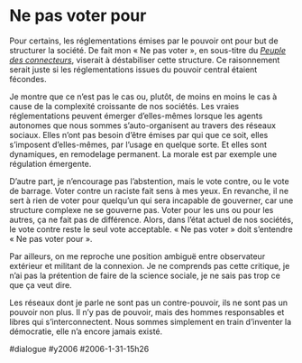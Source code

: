 # Ne pas voter pour

Pour certains, les réglementations émises par le pouvoir ont pour but de structurer la société. De fait mon « Ne pas voter », en sous-titre du *[Peuple des connecteurs](../../page/le-peuple-des-connecteurs)*, viserait à déstabiliser cette structure. Ce raisonnement serait juste si les réglementations issues du pouvoir central étaient fécondes.

Je montre que ce n’est pas le cas ou, plutôt, de moins en moins le cas à cause de la complexité croissante de nos sociétés. Les vraies réglementations peuvent émerger d’elles-mêmes lorsque les agents autonomes que nous sommes s’auto-organisent au travers des réseaux sociaux. Elles n’ont pas besoin d’être émises par qui que ce soit, elles s’imposent d’elles-mêmes, par l’usage en quelque sorte. Et elles sont dynamiques, en remodelage permanent. La morale est par exemple une régulation émergente.

D’autre part, je n’encourage pas l’abstention, mais le vote contre, ou le vote de barrage. Voter contre un raciste fait sens à mes yeux. En revanche, il ne sert à rien de voter pour quelqu’un qui sera incapable de gouverner, car une structure complexe ne se gouverne pas. Voter pour les uns ou pour les autres, ça ne fait pas de différence. Alors, dans l’état actuel de nos sociétés, le vote contre reste le seul vote acceptable. « Ne pas voter » doit s’entendre « Ne pas voter pour ».

Par ailleurs, on me reproche une position ambiguë entre observateur extérieur et militant de la connexion. Je ne comprends pas cette critique, je n’ai pas la prétention de faire de la science sociale, je ne sais pas trop ce que ça veut dire.

Les réseaux dont je parle ne sont pas un contre-pouvoir, ils ne sont pas un pouvoir non plus. Il n’y pas de pouvoir, mais des hommes responsables et libres qui s’interconnectent. Nous sommes simplement en train d’inventer la démocratie, elle n’a encore jamais existé.

#dialogue #y2006 #2006-1-31-15h26

